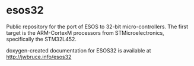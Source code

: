 # esos32

Public repository for the port of ESOS to 32-bit micro-controllers.  The first target is the ARM-CortexM processors from STMicroelectronics, specifically the STM32L452.

doxygen-created documentation for ESOS32 is available at http://jwbruce.info/esos32